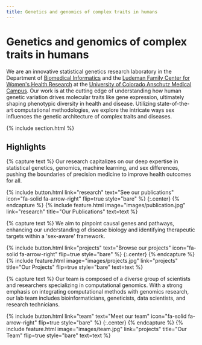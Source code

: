 ```yaml
---
title: Genetics and genomics of complex traits in humans
---
```


# Genetics and genomics of complex traits in humans

We are an innovative statistical genetics research laboratory in the Department of [Biomedical Informatics](https://medschool.cuanschutz.edu/dbmi) and the [Ludeman Family Center for Women's Health Research](https://medschool.cuanschutz.edu/center-for-womens-health-research) at the [University of Colorado Anschutz Medical Campus](https://medschool.cuanschutz.edu/). Our work is at the cutting edge of understanding how human genetic variation drives molecular traits like gene expression, ultimately shaping phenotypic diversity in health and disease. Utilizing state-of-the-art computational methodologies, we explore the intricate ways sex influences the genetic architecture of complex traits and diseases. 

{% include section.html %}

## Highlights

{% capture text %}
Our research capitalizes on our deep expertise in statistical genetics, genomics, machine learning, and sex differences, pushing the boundaries of precision medicine to improve health outcomes for all.

{%
  include button.html
  link="research"
  text="See our publications"
  icon="fa-solid fa-arrow-right"
  flip=true
  style="bare"
%}
{:.center}
{% endcapture %}
{%
  include feature.html
  image="images/publication.jpg"
  link="research"
  title="Our Publications"
  text=text
%}

{% capture text %}
We aim to pinpoint causal genes and pathways, enhancing our understanding of disease biology and identifying therapeutic targets within a 'sex-aware' framework.

{%
  include button.html
  link="projects"
  text="Browse our projects"
  icon="fa-solid fa-arrow-right"
  flip=true
  style="bare"
%}
{:.center}
{% endcapture %}
{%
  include feature.html
  image="images/projects.jpg"
  link="projects"
  title="Our Projects"
  flip=true
  style="bare"
  text=text
%}

{% capture text %}
Our team is composed of a diverse group of scientists and researchers specializing in computational genomics. With a strong emphasis on integrating computational methods with genomics research, our lab team includes bioinformaticians, geneticists, data scientists, and research technicians.

{%
  include button.html
  link="team"
  text="Meet our team"
  icon="fa-solid fa-arrow-right"
  flip=true
  style="bare"
%}
{:.center}
{% endcapture %}
{%
  include feature.html
  image="images/team.jpg"
  link="projects"
  title="Our Team"
  flip=true
  style="bare"
  text=text
%}
